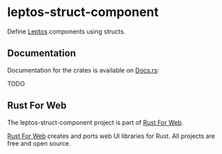 # leptos-struct-component

Define [Leptos](https://leptos.dev/) components using structs.

## Documentation

Documentation for the crates is available on [Docs.rs](https://docs.rs/):

TODO

## Rust For Web

The leptos-struct-component project is part of [Rust For Web](https://github.com/RustForWeb).

[Rust For Web](https://github.com/RustForWeb) creates and ports web UI libraries for Rust. All projects are free and open source.
